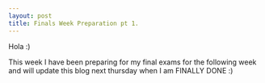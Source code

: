 ```yaml
---
layout: post
title: Finals Week Preparation pt 1.
---
```

Hola :)

This week I have been preparing for my final exams for the following week and will update this blog next thursday when I am FINALLY DONE :)

